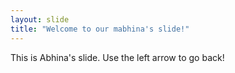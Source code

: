```yaml
---
layout: slide
title: "Welcome to our mabhina's slide!"
---
```

This is Abhina's slide.
Use the left arrow to go back!

